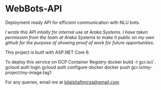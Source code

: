 # WebBots-API
Deployment ready API for efficient communication with NLU bots. 

_I wrote this API intially for internal use at Araka Systems. I have taken permission from the team at Araka Systems to make it public on my own github for the purpose of showing proof of work for future opportunities._

This project is built with ASP.NET Core 6.

To deploy this service on GCP Container Registry
docker build -t gcr.io/<project-name>/<service-name> .
gcloud auth login
gcloud auth configure-docker
docker push gcr.io/my-project/my-image:tag1

For any queries, email me at bilalshafimirza@gmail.com
